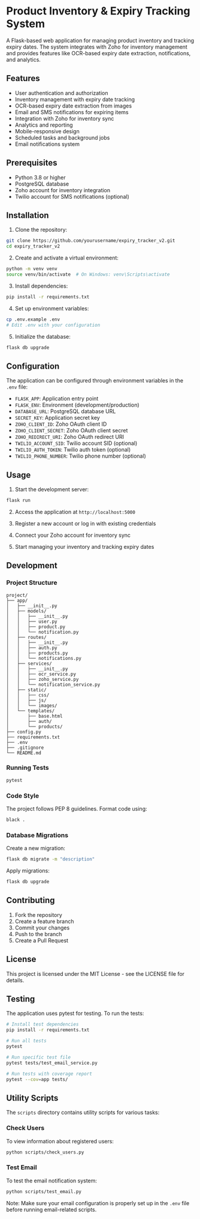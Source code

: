 # Product Inventory & Expiry Tracking System

A Flask-based web application for managing product inventory and tracking expiry dates. The system integrates with Zoho for inventory management and provides features like OCR-based expiry date extraction, notifications, and analytics.

## Features

- User authentication and authorization
- Inventory management with expiry date tracking
- OCR-based expiry date extraction from images
- Email and SMS notifications for expiring items
- Integration with Zoho for inventory sync
- Analytics and reporting
- Mobile-responsive design
- Scheduled tasks and background jobs
- Email notifications system

## Prerequisites

- Python 3.8 or higher
- PostgreSQL database
- Zoho account for inventory integration
- Twilio account for SMS notifications (optional)

## Installation

1. Clone the repository:
```bash
git clone https://github.com/yourusername/expiry_tracker_v2.git
cd expiry_tracker_v2
```

2. Create and activate a virtual environment:
```bash
python -m venv venv
source venv/bin/activate  # On Windows: venv\Scripts\activate
```

3. Install dependencies:
```bash
pip install -r requirements.txt
```

4. Set up environment variables:
```bash
cp .env.example .env
# Edit .env with your configuration
```

5. Initialize the database:
```bash
flask db upgrade
```

## Configuration

The application can be configured through environment variables in the `.env` file:

- `FLASK_APP`: Application entry point
- `FLASK_ENV`: Environment (development/production)
- `DATABASE_URL`: PostgreSQL database URL
- `SECRET_KEY`: Application secret key
- `ZOHO_CLIENT_ID`: Zoho OAuth client ID
- `ZOHO_CLIENT_SECRET`: Zoho OAuth client secret
- `ZOHO_REDIRECT_URI`: Zoho OAuth redirect URI
- `TWILIO_ACCOUNT_SID`: Twilio account SID (optional)
- `TWILIO_AUTH_TOKEN`: Twilio auth token (optional)
- `TWILIO_PHONE_NUMBER`: Twilio phone number (optional)

## Usage

1. Start the development server:
```bash
flask run
```

2. Access the application at `http://localhost:5000`

3. Register a new account or log in with existing credentials

4. Connect your Zoho account for inventory sync

5. Start managing your inventory and tracking expiry dates

## Development

### Project Structure

```
project/
├── app/
│   ├── __init__.py
│   ├── models/
│   │   ├── __init__.py
│   │   ├── user.py
│   │   ├── product.py
│   │   └── notification.py
│   ├── routes/
│   │   ├── __init__.py
│   │   ├── auth.py
│   │   ├── products.py
│   │   └── notifications.py
│   ├── services/
│   │   ├── __init__.py
│   │   ├── ocr_service.py
│   │   ├── zoho_service.py
│   │   └── notification_service.py
│   ├── static/
│   │   ├── css/
│   │   ├── js/
│   │   └── images/
│   └── templates/
│       ├── base.html
│       ├── auth/
│       └── products/
├── config.py
├── requirements.txt
├── .env
├── .gitignore
└── README.md
```

### Running Tests

```bash
pytest
```

### Code Style

The project follows PEP 8 guidelines. Format code using:

```bash
black .
```

### Database Migrations

Create a new migration:
```bash
flask db migrate -m "description"
```

Apply migrations:
```bash
flask db upgrade
```

## Contributing

1. Fork the repository
2. Create a feature branch
3. Commit your changes
4. Push to the branch
5. Create a Pull Request

## License

This project is licensed under the MIT License - see the LICENSE file for details.

## Testing

The application uses pytest for testing. To run the tests:

```bash
# Install test dependencies
pip install -r requirements.txt

# Run all tests
pytest

# Run specific test file
pytest tests/test_email_service.py

# Run tests with coverage report
pytest --cov=app tests/
```

## Utility Scripts

The `scripts` directory contains utility scripts for various tasks:

### Check Users
To view information about registered users:
```bash
python scripts/check_users.py
```

### Test Email
To test the email notification system:
```bash
python scripts/test_email.py
```

Note: Make sure your email configuration is properly set up in the `.env` file before running email-related scripts. 